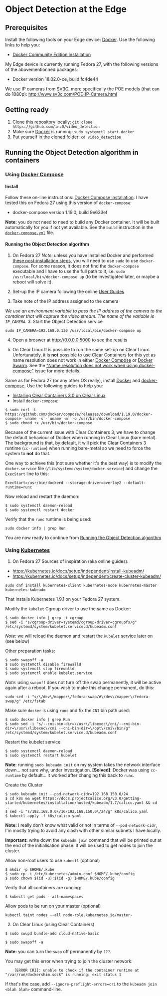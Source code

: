 # Object Detection at the Edge

## Prerequisites
Install the following tools on your Edge device: [Docker](https://www.docker.com/). Use the following links to help you:
* [Docker Community Edition installation](https://www.docker.com/community-edition#/download)

My Edge device is currently running Fedora 27, with the following versions of the abovementionned packages:
* Docker version 18.02.0-ce, build fc4de44

We use IP cameras from [SV3C](http://www.sv3c.com/), more specifically the POE models (that can do 1080p): http://www.sv3c.com/POE-IP-Camera.html

## Getting ready
1. Clone this repository locally: `git clone https://github.com/inc0/video_detection`
2. Make sure [Docker](https://www.docker.com/) is running: `sudo systemctl start docker`
3. Put yourself in the cloned folder: `cd video_detection`

## Running the Object Detection algorithm in containers
### Using [Docker Compose](https://docs.docker.com/compose/overview/)

#### Install
Follow these on-line instructions: [Docker Compose installation](https://docs.docker.com/compose/install/). I have tested this on Fedora 27 using this version of `docker-compose`:
* docker-compose version 1.19.0, build 9e633ef

**Note:** you do not need to need to build any Docker container. It will be built automatically for you if not yet available. See the `build` instruction in the [`docker-compose.yml`](./docker-compose.yml) file.

#### Running the Object Detection algorithm

1. On Fedora 27
*Note:* unless you have installed Docker and performed [these post-installation steps](https://docs.docker.com/install/linux/linux-postinstall/), you will need to use `sudo` to use `docker-compose`. For some reason, it does not find the `docker-compose` executable and I have to use the full path to it, i.e. `sudo /usr/local/bin/docker-compose up` (to be investigated later, or maybe a reboot will solve it).

  1. Set-up the IP camera following the online [User Guides](http://www.sv3c.com/Instruction-and-Software-For-H-264-POE-and-Wired-IP-Camera-L-series-.html)
  2. Take note of the IP address assigned to the camera

*We use an environment variable to pass the IP address of the camera to the container that will capture the video stream. The name of the variable is `IP_CAMERA`.*
  3. Start the Object Detection service
```
sudo IP_CAMERA=192.168.0.130 /usr/local/bin/docker-compose up
```
  4. Open a broswer at http://0.0.0.0:5000 to see the results

2. On Clear Linux
It is possible to run the same set-up on Clear Linux. Unfortunately, it is **not** possible to use [Clear Containers](https://clearlinux.org/containers) for this yet as name resolution does not work in either [Docker Compose](https://docs.docker.com/compose/overview/) or [Docker Swarm](https://docs.docker.com/engine/swarm/). See the ["Name resolution does not work when using docker-compose"](https://github.com/clearcontainers/runtime/issues/1042) issue for more details.

Same as for Fedora 27 (or any other OS really), install [Docker](https://www.docker.com/) and [docker-compose](https://docs.docker.com/compose/overview/). Use the following guides to help you:
* [Installing Clear Containers 3.0 on Clear Linux](https://github.com/clearcontainers/runtime/blob/master/docs/clearlinux-installation-guide.md)
* Install `docker-compose`:
```
$ sudo curl -L https://github.com/docker/compose/releases/download/1.19.0/docker-compose-`uname -s`-`uname -m` -o /usr/bin/docker-compose
$ sudo chmod +x /usr/bin/docker-compose
```

Because of the current issue with Clear Containers 3, we have to change the default behaviour of Docker when running in Clear Linux (bare metal). The background is that, by default, it will pick the Clear Containers 3 runtime (`cc-runtime`) when running bare-metal so we need to force the system to **not** do that.

One way to achieve this (not sure whether it's the best way) is to modify the `docker.service` file (`/lib/systemd/system/docker.service`) and change the `ExecStart` line to this:
```
ExecStart=/usr/bin/dockerd --storage-driver=overlay2 --default-runtime=runc
```

Now reload and restart the daemon:
```
$ sudo systemctl daemon-reload
$ sudo systemctl restart docker
```

Verify that the `runc` runtime is being used:
```
sudo docker info | grep Run
```

You are now ready to continue from [Running the Object Detection algorithm](#running-the-object-detection-algorithm)

### Using [Kubernetes](https://kubernetes.io/)

1. On Fedora 27
Sources of inspiration (aka online guides):
* https://kubernetes.io/docs/setup/independent/install-kubeadm/
* https://kubernetes.io/docs/setup/independent/create-cluster-kubeadm/

```
sudo dnf install kubernetes-client kubernetes-node kubernetes-master kubernetes-kubeadm
```
That installs Kubernetes 1.9.1 on your Fedora 27 system.

Modify the `kubelet` Cgroup driver to use the same as Docker:
```
$ sudo docker info | grep -i cgroup
$ sed -i "s/cgroup-driver=systemd/cgroup-driver=cgroupfs/g" /etc/systemd/system/kubelet.service.d/kubeadm.conf
```
*Note:* we will reload the daemon and restart the `kubelet` service later on (see below)

Other preparation tasks:
```
$ sudo swapoff -a
$ sudo systemctl disable firewalld
$ sudo systemctl stop firewalld
$ sudo systemctl enable kubelet.service

```

*Note*: using `swapoff` does not turn off the swap permanently, it will be active again after a reboot. If you wish to make this change permanent, do this:
```
sudo sed -i "s/\/dev\/mapper\/fedora-swap/#\/dev\/mapper\/fedora-swap/g" /etc/fstab
```

Make sure `docker` is using `runc` and fix the `CNI` bin path used:
```
$ sudo docker info | grep Run
$ sudo sed -i "s/--cni-bin-dir=\/usr\/libexec\/cni/--cni-bin-dir=\/usr\/libexec\/cni --cni-bin-dir=\/opt\/cni\/bin/g" /etc/systemd/system/kubelet.service.d/kubeadm.conf
```

Restart the kubelet service
```
$ sudo systemctl daemon-reload
$ sudo systemctl restart kubelet
```

**Note**: running `sudo kubeadm init` on my system takes the network interface down... not sure why, under investigation. **[Solved]**: Docker was using `cc-runtime` by default... it worked after changing this back to `runc`.

Create the Cluster
```
$ sudo kubeadm init --pod-network-cidr=192.168.150.0/24
$ cd k8s && wget https://docs.projectcalico.org/v3.0/getting-started/kubernetes/installation/hosted/kubeadm/1.7/calico.yaml && cd ..
$ sed -i "s/192.168.0.0\/16/192.168.150.0\/24/g" k8s/calico.yaml
$ kubectl apply -f k8s/calico.yaml
```
**Note:** I really don't know what valid or not in terms of `--pod-network-cidr`, I'm mostly trying to avoid any clash with other similar subnets I have locally.

**Important:** write down the `kubeadm join` command that will be printed out at the end of the initialisation phase. It will be used to get nodes to join the cluster.

Allow non-root users to use `kubectl` (optional)
```
$ mkdir -p $HOME/.kube
$ sudo cp -i /etc/kubernetes/admin.conf $HOME/.kube/config
$ sudo chown $(id -u):$(id -g) $HOME/.kube/config
```

Verify that all containers are running:
```
$ kubectl get pods --all-namespaces
```

Allow pods to be run on your master (optional)
```
kubectl taint nodes --all node-role.kubernetes.io/master-
```

2. On Clear Linux (using Clear Containers)

```
$ sudo swupd bundle-add cloud-native-basic
```

```
$ sudo swapoff -a
```

**Note:** you can turn the `swap` off permanently by `???`.

You may get this error when trying to join the cluster network:
```
	[ERROR CRI]: unable to check if the container runtime at "/var/run/dockershim.sock" is running: exit status 1
```
If that's the case, add `--ignore-preflight-errors=cri` to the `kubeadm join <blah blah>` command-line.
